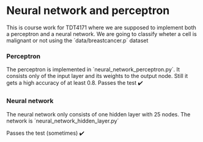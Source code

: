 # Neural network and perceptron
This is course work for TDT4171 where we are supposed to implement both a perceptron and a neural network. 
We are going to classify wheter a cell is malignant or not using the ´data/breastcancer.p´ dataset

### Perceptron 
The perceptron is implemented in ´neural_network_perceptron.py´. It consists only of the input layer and its weights to the output node. 
Still it gets a high accuracy of at least 0.8. 
Passes the test ✔️

### Neural network
The neural network only consists of one hidden layer with 25 nodes. 
The network is ´neural_network_hidden_layer.py´

Passes the test (sometimes) ✔️
